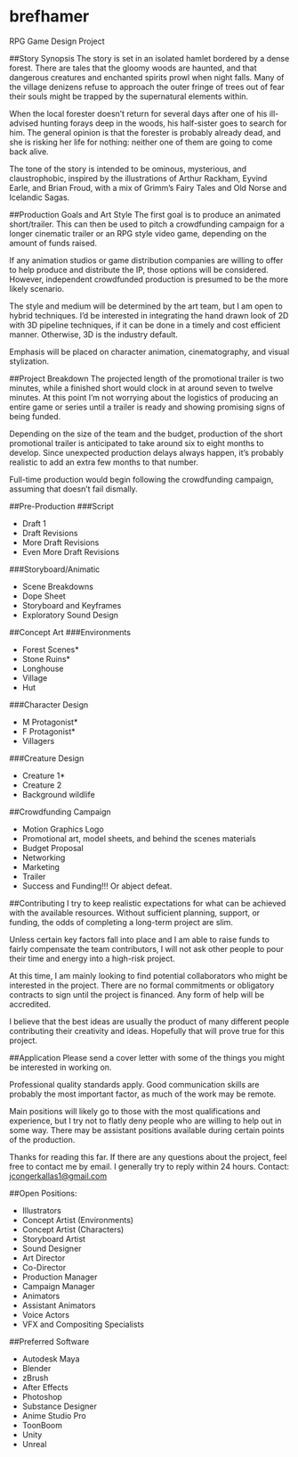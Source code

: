 # brefhamer
RPG Game Design Project

##Story Synopsis
The story is set in an isolated hamlet bordered by a dense forest.  There are tales that the gloomy woods are haunted, and that dangerous creatures and enchanted spirits prowl when night falls.   Many of the village denizens refuse to approach the outer fringe of trees out of fear their souls might be trapped by the supernatural elements within.  

When the local forester doesn’t return for several days after one of his ill-advised hunting forays deep in the woods, his half-sister goes to search for him.  The general opinion is that the forester is probably already dead, and she is risking her life for nothing: neither one of them are going to come back alive.

The tone of the story is intended to be ominous, mysterious, and claustrophobic, inspired by the illustrations of Arthur Rackham, Eyvind Earle, and Brian Froud, with a mix of Grimm’s Fairy Tales and Old Norse and Icelandic Sagas.  

##Production Goals and Art Style
The first goal is to produce an animated short/trailer.  This can then be used to pitch a crowdfunding campaign for a longer cinematic trailer or an RPG style video game, depending on the amount of funds raised. 

If any animation studios or game distribution companies are willing to offer to help produce and distribute the IP, those options will be considered.  However, independent crowdfunded production is presumed to be the more likely scenario.

The style and medium will be determined by the art team, but I am open to hybrid techniques.  I’d be interested in integrating the hand drawn look of 2D with 3D pipeline techniques, if it can be done in a timely and cost efficient manner.  Otherwise, 3D is the industry default.

Emphasis will be placed on character animation, cinematography, and visual stylization.

##Project Breakdown
The projected length of the promotional trailer is two minutes, while a finished short would clock in at around seven to twelve minutes.  At this point I’m not worrying about the logistics of producing an entire game or series until a trailer is ready and showing promising signs of being funded.

Depending on the size of the team and the budget, production of the short promotional trailer is anticipated to take around six to eight months to develop.  Since unexpected production delays always happen, it’s probably realistic to add an extra few months to that number.

Full-time production would begin following the crowdfunding campaign, assuming that doesn’t fail dismally.

 
##Pre-Production
###Script 
- Draft 1 
- Draft Revisions
- More Draft Revisions
- Even More Draft Revisions

###Storyboard/Animatic
- Scene Breakdowns
- Dope Sheet
- Storyboard and Keyframes
- Exploratory Sound Design

##Concept Art 
###Environments
- Forest Scenes*
- Stone Ruins*
- Longhouse
- Village
- Hut

###Character Design
- M Protagonist*
- F Protagonist*
- Villagers

###Creature Design
- Creature 1*
- Creature 2
- Background wildlife

##Crowdfunding Campaign
- Motion Graphics Logo
- Promotional art, model sheets, and behind the scenes materials
- Budget Proposal
- Networking
- Marketing
- Trailer
- Success and Funding!!!  Or abject defeat.

##Contributing
I try to keep realistic expectations for what can be achieved with the available resources.  Without sufficient planning, support, or funding, the odds of completing a long-term project are slim.  

Unless certain key factors fall into place and I am able to raise funds to fairly compensate the team contributors, I will not ask other people to pour their time and energy into a high-risk project. 

At this time, I am mainly looking to find potential collaborators who might be interested in the project.  There are no formal commitments or obligatory contracts to sign until the project is financed.  Any form of help will be accredited.

I believe that the best ideas are usually the product of many different people contributing their creativity and ideas.  Hopefully that will prove true for this project.  

##Application
Please send a cover letter with some of the things you might be interested in working on.  

Professional quality standards apply.  Good communication skills are probably the most important factor, as much of the work may be remote. 

Main positions will likely go to those with the most qualifications and experience, but I try not to flatly deny people who are willing to help out in some way.  There may be assistant positions available during certain points of the production.

Thanks for reading this far.  If there are any questions about the project, feel free to contact me by email.  I generally try to reply within 24 hours.
Contact: jcongerkallas1@gmail.com

##Open Positions:
- Illustrators
- Concept Artist (Environments)
- Concept Artist (Characters)
- Storyboard Artist
- Sound Designer
- Art Director
- Co-Director
- Production Manager 
- Campaign Manager
- Animators
- Assistant Animators
- Voice Actors
- VFX and Compositing Specialists

##Preferred Software
- Autodesk Maya
- Blender
- zBrush
- After Effects
- Photoshop
- Substance Designer
- Anime Studio Pro
- ToonBoom
- Unity
- Unreal
